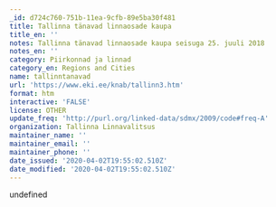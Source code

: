 ```yaml
---
_id: d724c760-751b-11ea-9cfb-89e5ba30f481
title: Tallinna tänavad linnaosade kaupa
title_en: ''
notes: Tallinna tänavad linnaosade kaupa seisuga 25. juuli 2018
notes_en: ''
category: Piirkonnad ja linnad
category_en: Regions and Cities
name: tallinntanavad
url: 'https://www.eki.ee/knab/tallinn3.htm'
format: htm
interactive: 'FALSE'
license: OTHER
update_freq: 'http://purl.org/linked-data/sdmx/2009/code#freq-A'
organization: Tallinna Linnavalitsus
maintainer_name: ''
maintainer_email: ''
maintainer_phone: ''
date_issued: '2020-04-02T19:55:02.510Z'
date_modified: '2020-04-02T19:55:02.510Z'
---
```

undefined
